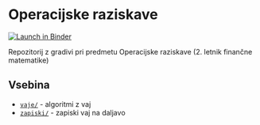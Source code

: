 # Operacijske raziskave

[![Launch in Binder](https://mybinder.org/badge.svg)](https://mybinder.org/v2/gh/jaanos/operacijske-raziskave/master?filepath=vaje/)

Repozitorij z gradivi pri predmetu Operacijske raziskave (2. letnik finančne matematike)

## Vsebina

* [`vaje/`](vaje/) - algoritmi z vaj
* [`zapiski/`](zapiski/) - zapiski vaj na daljavo
